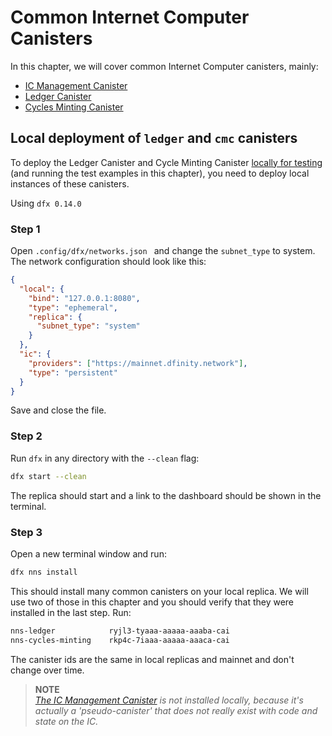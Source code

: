 # Common Internet Computer Canisters

In this chapter, we will cover common Internet Computer canisters, mainly:

- [IC Management Canister](/common-internet-computer-canisters/ic-management-canister.html)
- [Ledger Canister](/common-internet-computer-canisters/icp-ledger-canister.html)
- [Cycles Minting Canister](/common-internet-computer-canisters/cycles-minting-canister.html)

## Local deployment of `ledger` and `cmc` canisters

To deploy the Ledger Canister and Cycle Minting Canister [locally for testing](/project-deployment.html) (and running the test examples in this chapter), you need to deploy local instances of these canisters.

Using `dfx 0.14.0`

### Step 1

Open `.config/dfx/networks.json ` and change the `subnet_type` to system. The network configuration should look like this:

```json
{
  "local": {
    "bind": "127.0.0.1:8080",
    "type": "ephemeral",
    "replica": {
      "subnet_type": "system"
    }
  },
  "ic": {
    "providers": ["https://mainnet.dfinity.network"],
    "type": "persistent"
  }
}
```

Save and close the file.

### Step 2

Run `dfx` in any directory with the `--clean` flag:

```bash
dfx start --clean
```

The replica should start and a link to the dashboard should be shown in the terminal.

### Step 3

Open a new terminal window and run:

```bash
dfx nns install
```

This should install many common canisters on your local replica. We will use two of those in this chapter and you should verify that they were installed in the last step. Run:

```bash
nns-ledger            ryjl3-tyaaa-aaaaa-aaaba-cai
nns-cycles-minting    rkp4c-7iaaa-aaaaa-aaaca-cai
```

The canister ids are the same in local replicas and mainnet and don't change over time.

> **NOTE**  
> *[The IC Management Canister](/common-internet-computer-canisters/ic-management-canister.html) is not installed locally, because it's actually a 'pseudo-canister' that does not really exist with code and state on the IC.*
